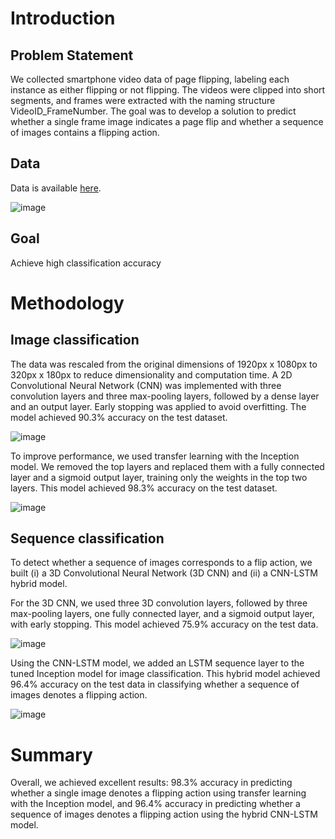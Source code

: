 # Introduction
## Problem Statement
We collected smartphone video data of page flipping, labeling each instance as either flipping or not flipping. The videos were clipped into short segments, and frames were extracted with the naming structure VideoID_FrameNumber. The goal was to develop a solution to predict whether a single frame image indicates a page flip and whether a sequence of images contains a flipping action.

## Data
Data is available [here](https://drive.google.com/file/d/1KDQBTbo5deKGCdVV_xIujscn5ImxW4dm/view).

![image](https://github.com/user-attachments/assets/c0789aaa-5886-457e-a8f0-7395094fe06f)

## Goal
Achieve high classification accuracy

# Methodology
## Image classification
The data was rescaled from the original dimensions of 1920px x 1080px to 320px x 180px to reduce dimensionality and computation time. A 2D Convolutional Neural Network (CNN) was implemented with three convolution layers and three max-pooling layers, followed by a dense layer and an output layer. Early stopping was applied to avoid overfitting. The model achieved 90.3% accuracy on the test dataset.

![image](https://github.com/user-attachments/assets/a63a504a-0c24-45c6-b084-55584fb91b6b)

To improve performance, we used transfer learning with the Inception model. We removed the top layers and replaced them with a fully connected layer and a sigmoid output layer, training only the weights in the top two layers. This model achieved 98.3% accuracy on the test dataset.

![image](https://github.com/user-attachments/assets/1421dd89-d2a2-4f7f-8d9e-e5029bc5bdb6)

## Sequence classification
To detect whether a sequence of images corresponds to a flip action, we built (i) a 3D Convolutional Neural Network (3D CNN) and (ii) a CNN-LSTM hybrid model.

For the 3D CNN, we used three 3D convolution layers, followed by three max-pooling layers, one fully connected layer, and a sigmoid output layer, with early stopping. This model achieved 75.9% accuracy on the test data.

![image](https://github.com/user-attachments/assets/0f64e36f-0c4d-4514-a539-a35a1474faff)

Using the CNN-LSTM model, we added an LSTM sequence layer to the tuned Inception model for image classification. This hybrid model achieved 96.4% accuracy on the test data in classifying whether a sequence of images denotes a flipping action.

![image](https://github.com/user-attachments/assets/2d69ffe1-7a0e-4dc9-bb44-2661917f6eb1)

# Summary
Overall, we achieved excellent results: 98.3% accuracy in predicting whether a single image denotes a flipping action using transfer learning with the Inception model, and 96.4% accuracy in predicting whether a sequence of images denotes a flipping action using the hybrid CNN-LSTM model.
